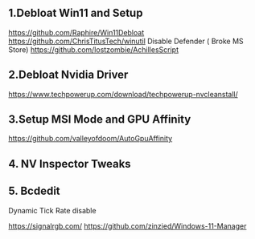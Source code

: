 ## 1.Debloat Win11 and Setup
https://github.com/Raphire/Win11Debloat
https://github.com/ChrisTitusTech/winutil
Disable Defender ( Broke MS Store)
https://github.com/lostzombie/AchillesScript

## 2.Debloat Nvidia Driver
https://www.techpowerup.com/download/techpowerup-nvcleanstall/

## 3.Setup MSI Mode and GPU Affinity
https://github.com/valleyofdoom/AutoGpuAffinity

## 4. NV Inspector Tweaks

## 5. Bcdedit 
Dynamic Tick Rate disable



https://signalrgb.com/
https://github.com/zinzied/Windows-11-Manager
